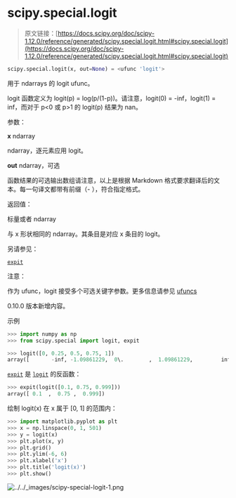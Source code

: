 # scipy.special.logit

> 原文链接：[https://docs.scipy.org/doc/scipy-1.12.0/reference/generated/scipy.special.logit.html#scipy.special.logit](https://docs.scipy.org/doc/scipy-1.12.0/reference/generated/scipy.special.logit.html#scipy.special.logit)

```py
scipy.special.logit(x, out=None) = <ufunc 'logit'>
```

用于 ndarrays 的 logit ufunc。

logit 函数定义为 logit(p) = log(p/(1-p))。请注意，logit(0) = -inf，logit(1) = inf，而对于 p<0 或 p>1 的 logit(p) 结果为 nan。

参数：

**x** ndarray

ndarray，逐元素应用 logit。

**out** ndarray，可选

函数结果的可选输出数组请注意，以上是根据 Markdown 格式要求翻译后的文本。每一句译文都带有前缀（-  ），符合指定格式。

返回值：

标量或者 ndarray

与 x 形状相同的 ndarray。其条目是对应 x 条目的 logit。

另请参见：

[`expit`](https://docs.scipy.org/doc/scipy-1.12.0/reference/generated/scipy.special.expit.html#scipy.special.expit "scipy.special.expit")

注意：

作为 ufunc，logit 接受多个可选关键字参数。更多信息请参见 [ufuncs](https://docs.scipy.org/doc/numpy/reference/ufuncs.html)

0.10.0 版本新增内容。

示例

```py
>>> import numpy as np
>>> from scipy.special import logit, expit 
```

```py
>>> logit([0, 0.25, 0.5, 0.75, 1])
array([       -inf, -1.09861229,  0\.        ,  1.09861229,         inf]) 
```

[`expit`](https://docs.scipy.org/doc/scipy-1.12.0/reference/generated/scipy.special.expit.html#scipy.special.expit) 是 [`logit`](#scipy.special.logit "scipy.special.logit") 的反函数：

```py
>>> expit(logit([0.1, 0.75, 0.999]))
array([ 0.1  ,  0.75 ,  0.999]) 
```

绘制 logit(x) 在 x 属于 [0, 1] 的范围内：

```py
>>> import matplotlib.pyplot as plt
>>> x = np.linspace(0, 1, 501)
>>> y = logit(x)
>>> plt.plot(x, y)
>>> plt.grid()
>>> plt.ylim(-6, 6)
>>> plt.xlabel('x')
>>> plt.title('logit(x)')
>>> plt.show() 
```

![../../_images/scipy-special-logit-1.png](../Images/e76679a7691e70a00db74da7ea575dbf.png)
